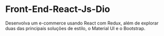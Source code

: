 # Front-End-React-Js-Dio
Desenvolva um e-commerce usando React com Redux, além de explorar duas das principais soluções de estilo, o Material UI e o Bootstrap.

